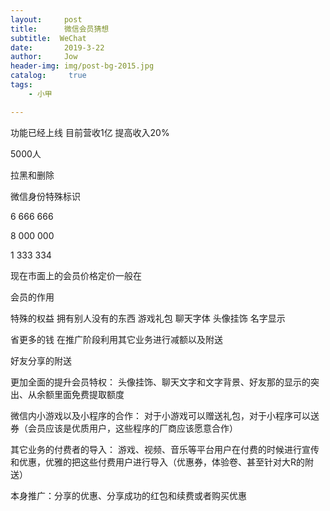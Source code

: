 ```yaml
---
layout:     post
title:      微信会员猜想
subtitle:  WeChat
date:       2019-3-22
author:     Jow
header-img: img/post-bg-2015.jpg
catalog: 	 true 
tags:
    - 小甲

---
```


功能已经上线  目前营收1亿 提高收入20% 

5000人

拉黑和删除

微信身份特殊标识

6 666 666

8 000 000

1 333 334

现在市面上的会员价格定价一般在

会员的作用 

特殊的权益 拥有别人没有的东西 游戏礼包 聊天字体 头像挂饰 名字显示 

省更多的钱 在推广阶段利用其它业务进行减额以及附送

好友分享的附送


更加全面的提升会员特权： 头像挂饰、聊天文字和文字背景、好友那的显示的突出、从余额里面免费提取额度

微信内小游戏以及小程序的合作： 对于小游戏可以赠送礼包，对于小程序可以送券（会员应该是优质用户，这些程序的厂商应该愿意合作）

其它业务的付费者的导入： 游戏、视频、音乐等平台用户在付费的时候进行宣传和优惠，优雅的把这些付费用户进行导入（优惠券，体验卷、甚至针对大R的附送）

本身推广：分享的优惠、分享成功的红包和续费或者购买优惠
